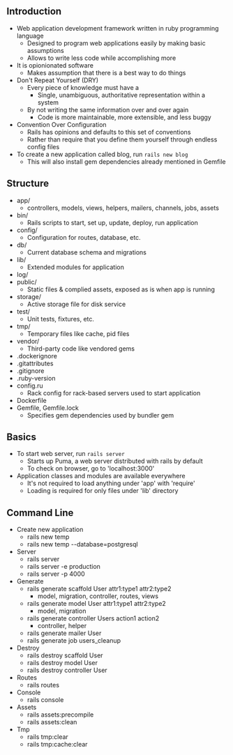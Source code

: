 ## Introduction
- Web application development framework written in ruby programming language
  - Designed to program web applications easily by making basic assumptions
  - Allows to write less code while accomplishing more
- It is opionionated software
  - Makes assumption that there is a best way to do things
- Don't Repeat Yourself (DRY)
  - Every piece of knowledge must have a
    - Single, unambiguous, authoritative representation within a system
  - By not writing the same information over and over again
    - Code is more maintainable, more extensible, and less buggy
- Convention Over Configuration
  - Rails has opinions and defaults to this set of conventions
  - Rather than require that you define them yourself through endless config files
- To create a new application called blog, run `rails new blog`
  - This will also install gem dependencies already mentioned in Gemfile

## Structure
- app/
  - controllers, models, views, helpers, mailers, channels, jobs, assets
- bin/
  - Rails scripts to start, set up, update, deploy, run application
- config/
  - Configuration for routes, database, etc.
- db/
  - Current database schema and migrations
- lib/
  - Extended modules for application
- log/
- public/
  - Static files & complied assets, exposed as is when app is running
- storage/
  - Active storage file for disk service
- test/
  - Unit tests, fixtures, etc.
- tmp/
  - Temporary files like cache, pid files
- vendor/
  - Third-party code like vendored gems
- .dockerignore
- .gitattributes
- .gitignore
- .ruby-version
- config.ru
  - Rack config for rack-based servers used to start application
- Dockerfile
- Gemfile, Gemfile.lock
  - Specifies gem dependencies used by bundler gem

## Basics
- To start web server, run `rails server`
  - Starts up Puma, a web server distributed with rails by default
  - To check on browser, go to 'localhost:3000'
- Application classes and modules are available everywhere
  - It's not required to load anything under 'app' with 'require'
  - Loading is required for only files under 'lib' directory

## Command Line
- Create new application
  - rails new temp
  - rails new temp --database=postgresql
- Server
  - rails server
  - rails server -e production
  - rails server -p 4000
- Generate
  - rails generate scaffold User attr1:type1 attr2:type2
    - model, migration, controller, routes, views
  - rails generate model User attr1:type1 attr2:type2
    - model, migration
  - rails generate controller Users action1 action2
    - controller, helper
  - rails generate mailer User
  - rails generate job users_cleanup
- Destroy
  - rails destroy scaffold User
  - rails destroy model User
  - rails destroy controller User
- Routes
  - rails routes
- Console
  - rails console
- Assets
  - rails assets:precompile
  - rails assets:clean
- Tmp
  - rails tmp:clear
  - rails tmp:cache:clear
